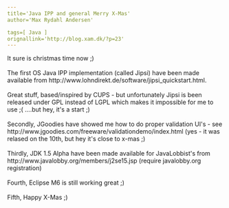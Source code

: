 ```yaml
---
title='Java IPP and general Merry X-Mas'
author='Max Rydahl Andersen'

tags=[ Java ]
orignallink='http://blog.xam.dk/?p=23'
---
```

<div><p>It sure is christmas time now ;)<br><br>
The first OS Java IPP implementation (called Jipsi) have been made available from http://www.lohndirekt.de/software/jipsi_quickstart.html.<br><br>
Great stuff, based/inspired by CUPS - but unfortunately Jipsi is been released under GPL instead of LGPL which makes it impossible for me to use ;( ....but hey, it's a start ;)<br><br>
Secondly, JGoodies have showed me how to do proper validation UI's - see http://www.jgoodies.com/freeware/validationdemo/index.html (yes - it was relased on the 10th, but hey it's close to x-mas ;)<br><br>
Thirdly, JDK 1.5 Alpha have been made available for JavaLobbist's from http://www.javalobby.org/members/j2se15.jsp (require javalobby.org registration)<br><br>
Fourth, Eclipse M6 is still working great ;)<br><br>
Fifth, Happy X-Mas ;)</p></div>
